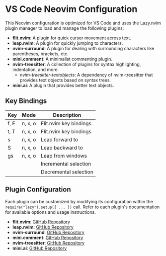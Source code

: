 # VS Code Neovim Configuration

This Neovim configuration is optimized for VS Code and uses the Lazy.nvim plugin manager to load and manage the following plugins:

- **flit.nvim**: A plugin for quick cursor movement across text.
- **leap.nvim**: A plugin for quickly jumping to characters.
- **nvim-surround**: A plugin for dealing with surrounding characters like parentheses, brackets, etc.
- **mini.comment**: A minimalist commenting plugin.
- **nvim-treesitter**: A collection of plugins for syntax highlighting, indentation, and more.
  - *nvim-treesitter-textobjects*: A dependency of nvim-treesitter that provides text objects based on syntax trees.
- **mini.ai**: A plugin that provides better text objects.

## Key Bindings

| Key    | Mode | Description             |
|--------|------|-------------------------|
| f, F   | n, x, o | Flit.nvim key bindings |
| t, T   | n, x, o | Flit.nvim key bindings |
| s      | n, x, o | Leap forward to        |
| S      | n, x, o | Leap backward to       |
| gs     | n, x, o | Leap from windows      |
| <C-j>  |      | Incremental selection   |
| <bs>   |      | Decremental selection   |


## Plugin Configuration

Each plugin can be customized by modifying its configuration within the `require("lazy").setup({ ... })` call. Refer to each plugin's documentation for available options and usage instructions.

- **flit.nvim**: [GitHub Repository](https://github.com/ggandor/flit.nvim)
- **leap.nvim**: [GitHub Repository](https://github.com/ggandor/leap.nvim)
- **nvim-surround**: [GitHub Repository](https://github.com/kylechui/nvim-surround)
- **mini.comment**: [GitHub Repository](https://github.com/echasnovski/mini.comment)
- **nvim-treesitter**: [GitHub Repository](https://github.com/nvim-treesitter/nvim-treesitter)
- **mini.ai**: [GitHub Repository](https://github.com/echasnovski/mini.ai)
